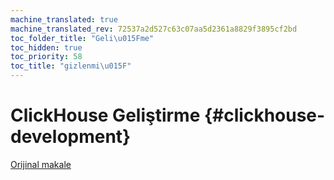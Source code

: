 ```yaml
---
machine_translated: true
machine_translated_rev: 72537a2d527c63c07aa5d2361a8829f3895cf2bd
toc_folder_title: "Geli\u015Fme"
toc_hidden: true
toc_priority: 58
toc_title: "gizlenmi\u015F"
---
```


# ClickHouse Geliştirme {#clickhouse-development}

[Orijinal makale](https://clickhouse.tech/docs/en/development/) <!--hide-->
